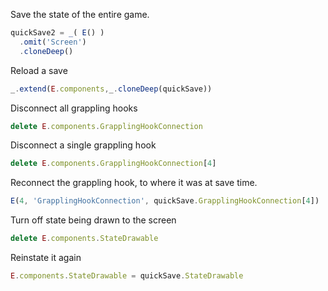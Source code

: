 Save the state of the entire game.

```js
quickSave2 = _( E() )
  .omit('Screen')
  .cloneDeep()
```

Reload a save

```js
_.extend(E.components,_.cloneDeep(quickSave))
```

Disconnect all grappling hooks

```js
delete E.components.GrapplingHookConnection
```

Disconnect a single grappling hook


```js
delete E.components.GrapplingHookConnection[4]
```

Reconnect the grappling hook, to where it was at save time.

```js
E(4, 'GrapplingHookConnection', quickSave.GrapplingHookConnection[4])
```

Turn off state being drawn to the screen
```js
delete E.components.StateDrawable
```

Reinstate it again

```js
E.components.StateDrawable = quickSave.StateDrawable
```
